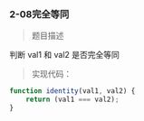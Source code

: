 ### 2-08完全等同

> 题目描述

判断 val1 和 val2 是否完全等同


> 实现代码：


``` js
function identity(val1, val2) {
	return (val1 === val2);
}
```


